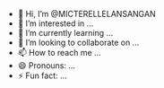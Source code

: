 - 👋 Hi, I’m @MICTERELLELANSANGAN
- 👀 I’m interested in ...
- 🌱 I’m currently learning ...
- 💞️ I’m looking to collaborate on ...
- 📫 How to reach me ...
- 😄 Pronouns: ...
- ⚡ Fun fact: ...

<!---
MICTERELLELANSANGAN/MICTERELLELANSANGAN is a ✨ special ✨ repository because its `README.md` (this file) appears on your GitHub profile.
You can click the Preview link to take a look at your changes.
--->
